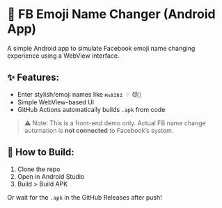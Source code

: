 # 📱 FB Emoji Name Changer (Android App)

A simple Android app to simulate Facebook emoji name changing experience using a WebView interface.

## ✨ Features:
- Enter stylish/emoji names like `ʜᴀʙɪʙɪ ♡ 😈🪽`
- Simple WebView-based UI
- GitHub Actions automatically builds `.apk` from code

> ⚠️ Note: This is a front-end demo only. Actual FB name change automation is **not connected** to Facebook’s system.

## 🔧 How to Build:
1. Clone the repo
2. Open in Android Studio
3. Build > Build APK

Or wait for the `.apk` in the GitHub Releases after push!

